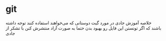 # git
خلاصه آموزش جادی در مورد گیت
دوستانی که می‌خواهند استفاده کنند توجه داشته باشند که اگر تونستن این فایل رو بهبود بدن حتما به صورت آزاد منتشرش کنن
با تشکر از جادی
